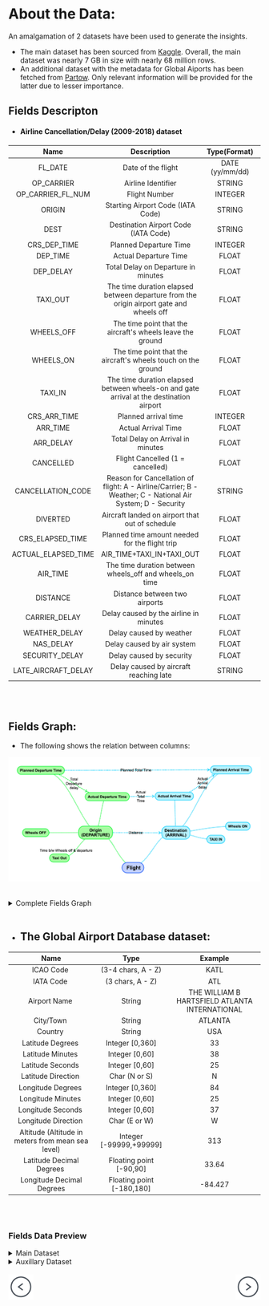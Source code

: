 # About the Data:

An amalgamation of 2 datasets have been used to generate the insights.

- The main dataset has been sourced from <a target="_blank" href="https://www.kaggle.com">Kaggle</a>. Overall, the main dataset was nearly 7 GB in size with nearly 68 million rows.
- An additional dataset with the metadata for Global Aiports has been fetched from <a target="_blank" href="https://www.partow.net">Partow</a>. Only relevant information will be provided for the latter due to lesser importance.

## Fields Descripton    

- #### Airline Cancellation/Delay (2009-2018) dataset

**Name**|**Description**|**Type(Format)**|**Example**
:-----:|:-----:|:-----:|:-----:
FL\_DATE|Date of the flight|DATE (yy/mm/dd)|2009-05-02
OP\_CARRIER|Airline Identifier|STRING|9E
OP\_CARRIER\_FL\_NUM|Flight Number|INTEGER|2216
ORIGIN|Starting Airport Code (IATA Code)|STRING|MLI
DEST|Destination Airport Code (IATA Code)|STRING|MEM
CRS\_DEP\_TIME|Planned Departure Time|INTEGER|600
DEP\_TIME|Actual Departure Time|FLOAT|603.0
DEP\_DELAY|Total Delay on Departure in minutes|FLOAT|3.0 
TAXI\_OUT|The time duration elapsed between departure from the origin airport gate and wheels off|FLOAT|14.0 
WHEELS\_OFF|The time point that the aircraft's wheels leave the ground|FLOAT|617.0
WHEELS\_ON|The time point that the aircraft's wheels touch on the ground|FLOAT|757.0
TAXI\_IN|The time duration elapsed between wheels-on and gate arrival at the destination airport|FLOAT|8.0 
CRS\_ARR\_TIME|Planned arrival time|INTEGER|732
ARR\_TIME|Actual Arrival Time|FLOAT|805.0
ARR\_DELAY|Total Delay on Arrival in minutes|FLOAT|33.0 
CANCELLED|Flight Cancelled (1 = cancelled)|FLOAT|0.0
CANCELLATION\_CODE|Reason for Cancellation of flight: A - Airline/Carrier; B - Weather; C - National Air System; D - Security|STRING|D 
DIVERTED|Aircraft landed on airport that out of schedule|FLOAT|0.0
CRS\_ELAPSED\_TIME|Planned time amount needed for the flight trip|FLOAT|92.0 
ACTUAL\_ELAPSED\_TIME|AIR\_TIME+TAXI\_IN+TAXI\_OUT|FLOAT|122.0
AIR\_TIME|The time duration between wheels\_off and wheels\_on time|FLOAT|100.0 
DISTANCE|Distance between two airports|FLOAT|442.0
CARRIER\_DELAY|Delay caused by the airline in minutes|FLOAT|0.0 
WEATHER\_DELAY|Delay caused by weather|FLOAT|0.0
NAS\_DELAY|Delay caused by air system|FLOAT|33.0
SECURITY\_DELAY|Delay caused by security|FLOAT|0.0
LATE\_AIRCRAFT\_DELAY|Delay caused by aircraft reaching late|STRING|0.0

<br>
<br>

## Fields Graph:
- The following shows the relation between columns:

<a href="images/kaggle-airline-data_origin_destination_colored.png" target="_blank"><img src="images/kaggle-airline-data_origin_destination_colored.png" style="min-width: 100px;"></a>


<br>
<details>
    <summary>Complete Fields Graph</summary>
        <a href="images/kaggle-airline-data.png" target="_blank"><img src="images/kaggle-airline-data.png" style="min-width: 1200px;"></a>
</details>
<br>

-   ## The Global Airport Database dataset:

**Name**|**Type**|**Example**
:-----:|:-----:|:-----:
ICAO Code |(3-4 chars, A - Z)|KATL
IATA Code |(3 chars, A - Z)|ATL
Airport Name |String|THE WILLIAM B HARTSFIELD ATLANTA INTERNATIONAL
City/Town |String|ATLANTA
Country |String|USA
Latitude Degrees |Integer [0,360]|33
Latitude Minutes |Integer [0,60]|38
Latitude Seconds |Integer [0,60]|25
Latitude Direction |Char (N or S)|N
Longitude Degrees |Integer [0,360]|84
Longitude Minutes |Integer [0,60]|25
Longitude Seconds |Integer [0,60]|37
Longitude Direction |Char (E or W)|W
Altitude (Altitude in meters from mean sea level)|Integer [-99999,+99999]|313
Latitude Decimal Degrees |Floating point [-90,90]|33.64
Longitude Decimal Degrees|Floating point [-180,180]|-84.427

<br>
<br>

### Fields Data Preview

<details>
    <summary>Main Dataset</summary>
    Set 1: 15/27 columns
    <a href="images/main_dataset_1.png" target="_blank"><img src="images/main_dataset_1.png" style="min-width: 1200px;"></a>
    Set 2: Remaining 12/27 columns
    <a href="images/main_dataset_2.png" target="_blank"><img src="images/main_dataset_2.png" style="min-width: 1200px;"></a>

</details>

<details>
    <summary>Auxillary Dataset</summary>
        <a href="images/aux_dataset_1.png" target="_blank"><img src="images/aux_dataset_1.png" style="min-width: 1200px;"></a>
</details>
<br>

<div class="parent" style="display: inline-block;width: 100%;">
    <div class="header3" style="display: inline;float: left;width: 50%;">
        <a href="motivation"><img src="images/prev-page.png" style="max-width: 50px"></a>
    </div>
    <div style="text-align: right;display: inline;cursor:pointer;float: right;right: -6px;" align="right"> 
        <a href="obtaining"><img src="images/next-page.png" style="max-width: 50px"></a>
    </div>
</div>